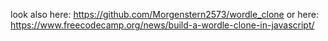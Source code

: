 look also here: https://github.com/Morgenstern2573/wordle_clone
or here: https://www.freecodecamp.org/news/build-a-wordle-clone-in-javascript/

